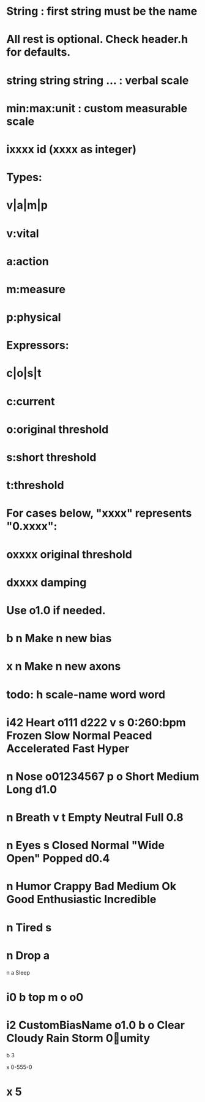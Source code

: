 # String : first string must be the name
# All rest is optional. Check header.h for defaults.
# string string string ... : verbal scale
# min:max:unit : custom measurable scale
# ixxxx id (xxxx as integer)

# Types:
# v|a|m|p
#			v:vital
#			a:action
#			m:measure
#			p:physical

# Expressors:
# c|o|s|t
#			c:current
#			o:original threshold
#			s:short threshold
#			t:threshold

# For cases below, "xxxx" represents "0.xxxx":
# oxxxx original threshold
# dxxxx damping 
# Use o1.0 if needed.

# b n		Make n new bias
# x n		Make n new axons

# todo: h scale-name word word

# i42 Heart o111 d222 v s	0:260:bpm Frozen Slow Normal Peaced Accelerated Fast Hyper

# n Nose o01234567 p o Short Medium Long d1.0
# n Breath v t Empty Neutral Full 0.8
# n Eyes s Closed Normal "Wide Open" Popped d0.4
# n Humor Crappy Bad Medium Ok Good Enthusiastic Incredible
# n Tired s
# n Drop a

n a Sleep

# i0 b top m o o0

# i2 CustomBiasName o1.0 b o Clear Cloudy Rain Storm 0:100:umity

 b 3

 x 0-555-0
# x 5
